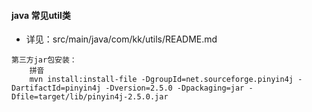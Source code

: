 
#### java 常见util类
* 详见：src/main/java/com/kk/utils/README.md

```
第三方jar包安装：
    拼音
    mvn install:install-file -DgroupId=net.sourceforge.pinyin4j -DartifactId=pinyin4j -Dversion=2.5.0 -Dpackaging=jar -Dfile=target/lib/pinyin4j-2.5.0.jar
```
